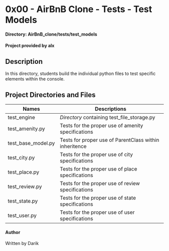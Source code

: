 # 0x00 - AirBnB Clone - Tests - Test Models
#### Directory: AirBnB_clone/tests/test_models
#### Project provided by alx

## Description
In this directory, students build the individual python files to test specific elements within the console.

## Project Directories and Files

Names | Descriptions
----- | -------------------
test_engine | *Directory* containing test_file_storage.py
test_amenity.py | Tests for the proper use of amenity specifications
test_base_model.py | Tests for proper use of ParentClass within inheritence
test_city.py | Tests for the proper use of city specifications
test_place.py | Tests for the proper use of place specifications
test_review.py | Tests for the proper use of review specifications
test_state.py | Tests for the proper use of state specifications
test_user.py | Tests for the proper use of user specifications

#### Author
Written by Darik
